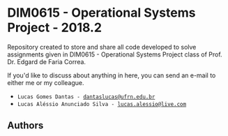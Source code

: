 # DIM0615 - Operational Systems Project - 2018.2

Repository created to store and share all code developed to solve assignments given in <bold>DIM0615 - Operational Systems
Project<bold> class of <bold>Prof. Dr. Edgard de Faria Correa</bold>.

If you'd like to discuss about anything in here, you can send an e-mail to either me or my colleague.

* <bold><code>Lucas Gomes Dantas - dantaslucas@ufrn.edu.br</code></bold>
* <bold><code>Lucas Aléssio Anunciado Silva - lucas.alessio@live.com</code></bold>

## Authors

